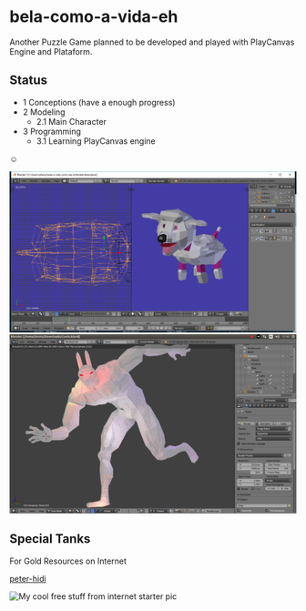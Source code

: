 # bela-como-a-vida-eh
Another Puzzle Game planned to be developed and played with PlayCanvas Engine and Plataform.

## Status
 - 1 Conceptions (have a enough progress)
 - 2 Modeling
   - 2.1 Main Character
 - 3 Programming
   - 3.1 Learning PlayCanvas engine


:relaxed:

<img src="Phase2Modeling.png" alt="My cool starter pic"/>

<img src="Cueio-Animado.png" alt="My cool starter pic"/>


## Special Tanks

For Gold Resources on Internet

[peter-hidi](https://www.cgtrader.com/free-3d-models/character/other/penguin-skipper)

<img src="https://img-new.cgtrader.com/items/831408/165f0732c3/large/penguin-skipper-3d-model-low-poly-rigged-blend.jpg" alt="My cool free stuff from internet starter pic"/>
